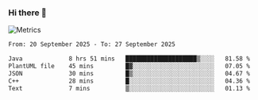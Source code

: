 ### Hi there 👋

![Metrics](https://github.com/radoapx/radoapx/blob/main/github-metrics.svg)

<!--START_SECTION:waka-->

```txt
From: 20 September 2025 - To: 27 September 2025

Java             8 hrs 51 mins   ████████████████████▒░░░░   81.58 %
PlantUML file    45 mins         █▓░░░░░░░░░░░░░░░░░░░░░░░   07.05 %
JSON             30 mins         █▒░░░░░░░░░░░░░░░░░░░░░░░   04.67 %
C++              28 mins         █░░░░░░░░░░░░░░░░░░░░░░░░   04.36 %
Text             7 mins          ▒░░░░░░░░░░░░░░░░░░░░░░░░   01.13 %
```

<!--END_SECTION:waka-->

<!--
**radoapx/radoapx** is a ✨ _special_ ✨ repository because its `README.md` (this file) appears on your GitHub profile.

Here are some ideas to get you started:

- 🔭 I’m currently working on ...
- 🌱 I’m currently learning ...
- 👯 I’m looking to collaborate on ...
- 🤔 I’m looking for help with ...
- 💬 Ask me about ...
- 📫 How to reach me: ...
- 😄 Pronouns: ...
- ⚡ Fun fact: ...
-->
